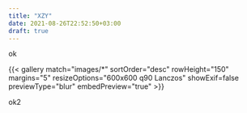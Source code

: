 ```yaml
---
title: "XZY"
date: 2021-08-26T22:52:50+03:00
draft: true
---
```



ok

{{< gallery match="images/*" sortOrder="desc" rowHeight="150" margins="5" resizeOptions="600x600 q90 Lanczos" showExif=false previewType="blur" embedPreview="true" >}}

ok2